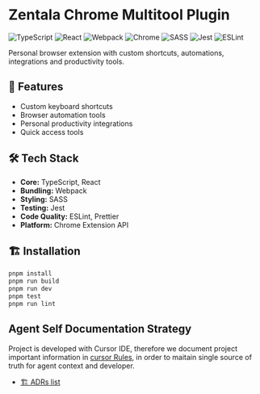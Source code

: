 # Zentala Chrome Multitool Plugin

![TypeScript](https://img.shields.io/badge/-TypeScript-3178C6?logo=typescript&logoColor=white)
![React](https://img.shields.io/badge/-React-61DAFB?logo=react&logoColor=black)
![Webpack](https://img.shields.io/badge/-Webpack-8DD6F9?logo=webpack&logoColor=black)
![Chrome](https://img.shields.io/badge/-Chrome_Extension-4285F4?logo=googlechrome&logoColor=white)
![SASS](https://img.shields.io/badge/-SASS-CC6699?logo=sass&logoColor=white)
![Jest](https://img.shields.io/badge/-Jest-C21325?logo=jest&logoColor=white)
![ESLint](https://img.shields.io/badge/-ESLint-4B32C3?logo=eslint&logoColor=white)

Personal browser extension with custom shortcuts, automations, integrations and productivity tools.


## 🚀 Features

- Custom keyboard shortcuts
- Browser automation tools
- Personal productivity integrations
- Quick access tools

## 🛠️ Tech Stack

- **Core:** TypeScript, React
- **Bundling:** Webpack
- **Styling:** SASS
- **Testing:** Jest
- **Code Quality:** ESLint, Prettier
- **Platform:** Chrome Extension API

## 🏗️ Installation

```bash
pnpm install
pnpm run build
pnpm run dev
pnpm test
pnpm run lint
```

## Agent Self Documentation Strategy

Project is developed with Cursor IDE, therefore we document project important information in [cursor Rules](.cursor/rules/), in order to maitain single source of truth for agent context and developer. 

* [🏗️ ADRs list](.cursor\rules\adr.mdc)